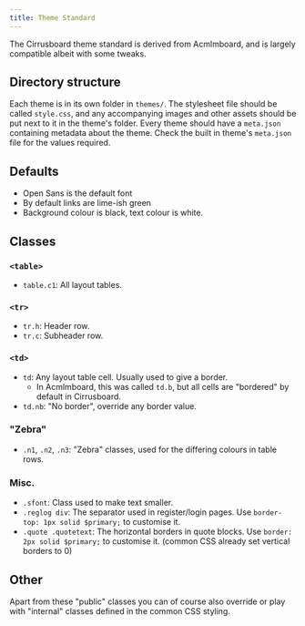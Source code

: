 ```yaml
---
title: Theme Standard
---
```

The Cirrusboard theme standard is derived from Acmlmboard, and is largely compatible albeit with some tweaks.

## Directory structure
Each theme is in its own folder in `themes/`. The stylesheet file should be called `style.css`, and any accompanying images and other assets should be put next to it in the theme's folder. Every theme should have a `meta.json` containing metadata about the theme. Check the built in theme's `meta.json` file for the values required.

## Defaults
- Open Sans is the default font
- By default links are lime-ish green
- Background colour is black, text colour is white.

## Classes

### `<table>`
- `table.c1`: All layout tables.

### `<tr>`
- `tr.h`: Header row.
- `tr.c`: Subheader row.

### `<td>`
- `td`: Any layout table cell. Usually used to give a border.
	- In Acmlmboard, this was called `td.b`, but all cells are "bordered" by default in Cirrusboard.
- `td.nb`: "No border", override any border value.

### "Zebra"
- `.n1`, `.n2`, `.n3`: "Zebra" classes, used for the differing colours in table rows.

### Misc.
- `.sfont`: Class used to make text smaller.
- `.reglog div`: The separator used in register/login pages. Use `border-top: 1px solid $primary;` to customise it.
- `.quote .quotetext`: The horizontal borders in quote blocks. Use `border: 2px solid $primary;` to customise it. (common CSS already set vertical borders to 0)

## Other
Apart from these "public" classes you can of course also override or play with "internal" classes defined in the common CSS styling.